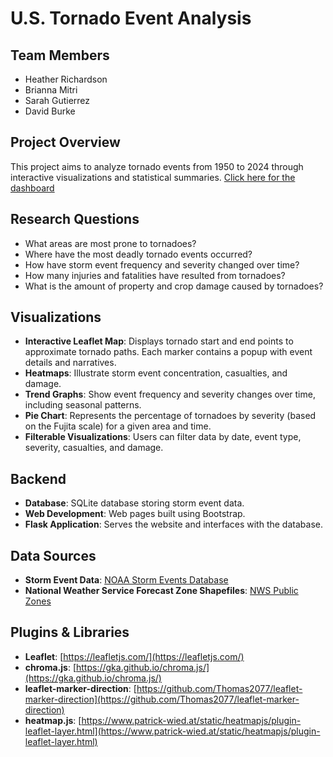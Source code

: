 # U.S. Tornado Event Analysis

## Team Members
- Heather Richardson
- Brianna Mitri
- Sarah Gutierrez
- David Burke

## Project Overview
This project aims to analyze tornado events from 1950 to 2024 through interactive visualizations and statistical summaries. [Click here for the dashboard](https://d-burke-data.github.io/Project_03/)

## Research Questions
- What areas are most prone to tornadoes?
- Where have the most deadly tornado events occurred?
- How have storm event frequency and severity changed over time?
- How many injuries and fatalities have resulted from tornadoes?
- What is the amount of property and crop damage caused by tornadoes?

## Visualizations
- **Interactive Leaflet Map**: Displays tornado start and end points to approximate tornado paths. Each marker contains a popup with event details and narratives.
- **Heatmaps**: Illustrate storm event concentration, casualties, and damage.
- **Trend Graphs**: Show event frequency and severity changes over time, including seasonal patterns.
- **Pie Chart**: Represents the percentage of tornadoes by severity (based on the Fujita scale) for a given area and time.
- **Filterable Visualizations**: Users can filter data by date, event type, severity, casualties, and damage.

## Backend
- **Database**: SQLite database storing storm event data.
- **Web Development**: Web pages built using Bootstrap.
- **Flask Application**: Serves the website and interfaces with the database.

## Data Sources
- **Storm Event Data**: [NOAA Storm Events Database](https://www.ncdc.noaa.gov/stormevents/)
- **National Weather Service Forecast Zone Shapefiles**: [NWS Public Zones](https://www.weather.gov/gis/PublicZones)

## Plugins & Libraries
- **Leaflet**: [https://leafletjs.com/](https://leafletjs.com/)
- **chroma.js**: [https://gka.github.io/chroma.js/](https://gka.github.io/chroma.js/)
- **leaflet-marker-direction**: [https://github.com/Thomas2077/leaflet-marker-direction](https://github.com/Thomas2077/leaflet-marker-direction)
- **heatmap.js**: [https://www.patrick-wied.at/static/heatmapjs/plugin-leaflet-layer.html](https://www.patrick-wied.at/static/heatmapjs/plugin-leaflet-layer.html)

